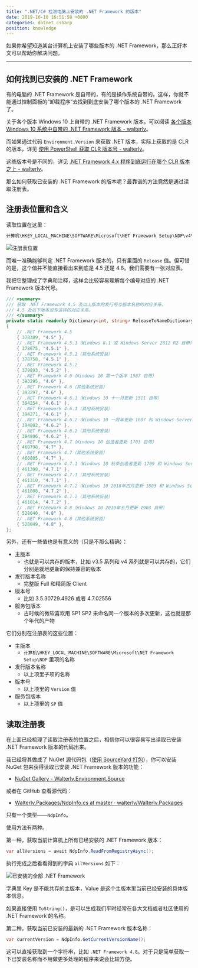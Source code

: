 ```yaml
---
title: ".NET/C# 检测电脑上安装的 .NET Framework 的版本"
date: 2019-10-10 16:51:58 +0800
categories: dotnet csharp
position: knowledge
---
```


如果你希望知道某台计算机上安装了哪些版本的 .NET Framework，那么正好本文可以帮助你解决问题。

---

<div id="toc"></div>

## 如何找到已安装的 .NET Framework

有的电脑的 .NET Framework 是自带的，有的是操作系统自带的。这样，你就不能通过控制面板的“卸载程序”去找到到底安装了哪个版本的 .NET Framework 了。

关于各个版本 Windows 10 上自带的 .NET Framework 版本，可以阅读 [各个版本 Windows 10 系统中自带的 .NET Framework 版本 - walterlv](/post/embeded-dotnet-version-in-all-windows)。

而如果通过代码 `Environment.Version` 来获取 .NET 版本，实际上获取的是 CLR 的版本，详见 [使用 PowerShell 获取 CLR 版本号 - walterlv](/post/powershell/2017/09/28/get-clr-version-via-powershell.html)。

这些版本号是不同的，详见 [.NET Framework 4.x 程序到底运行在哪个 CLR 版本之上 - walterlv](/dotnet/2017/09/22/dotnet-version.html)。

那么如何获取已安装的 .NET Framework 的版本呢？最靠谱的方法竟然是通过读取注册表。

## 注册表位置和含义

读取位置在这里：

```powershell
计算机\HKEY_LOCAL_MACHINE\SOFTWARE\Microsoft\NET Framework Setup\NDP\v4\Full\2052
```

![注册表位置](/static/posts/2019-10-10-14-57-02.png)

而唯一准确能够判定 .NET Framework 版本的，只有里面的 `Release` 值。但可惜的是，这个值并不能直接看出来到底是 4.5 还是 4.8。我们需要有一张对应表。

我把它整理成了字典和注释，这样会比较容易理解每个编号对应的 .NET Framework 版本代号。

```csharp
/// <summary>
/// 获取 .NET Framework 4.5 及以上版本的发行号与版本名称的对应关系。
/// 4.5 及以下版本没有这样的对应关系。
/// </summary>
private static readonly Dictionary<int, string> ReleaseToNameDictionary = new Dictionary<int, string>
{
    // .NET Framework 4.5
    { 378389, "4.5" },
    // .NET Framework 4.5.1（Windows 8.1 或 Windows Server 2012 R2 自带）
    { 378675, "4.5.1" },
    // .NET Framework 4.5.1（其他系统安装）
    { 378758, "4.5.1" },
    // .NET Framework 4.5.2
    { 379893, "4.5.2" },
    // .NET Framework 4.6（Windows 10 第一个版本 1507 自带）
    { 393295, "4.6" },
    // .NET Framework 4.6（其他系统安装）
    { 393297, "4.6" },
    // .NET Framework 4.6.1（Windows 10 十一月更新 1511 自带）
    { 394254, "4.6.1" },
    // .NET Framework 4.6.1（其他系统安装）
    { 394271, "4.6.1" },
    // .NET Framework 4.6.2（Windows 10 一周年更新 1607 和 Windows Server 2016 自带）
    { 394802, "4.6.2" },
    // .NET Framework 4.6.2（其他系统安装）
    { 394806, "4.6.2" },
    // .NET Framework 4.7（Windows 10 创造者更新 1703 自带）
    { 460798, "4.7" },
    // .NET Framework 4.7（其他系统安装）
    { 460805, "4.7" },
    // .NET Framework 4.7.1（Windows 10 秋季创造者更新 1709 和 Windows Server 1709 自带）
    { 461308, "4.7.1" },
    // .NET Framework 4.7.1（其他系统安装）
    { 461310, "4.7.1" },
    // .NET Framework 4.7.2（Windows 10 2018年四月更新 1803 和 Windows Server 1803 自带）
    { 461808, "4.7.2" },
    // .NET Framework 4.7.2（其他系统安装）
    { 461814, "4.7.2" },
    // .NET Framework 4.8（Windows 10 2019年五月更新 1903 自带）
    { 528040, "4.8" },
    // .NET Framework 4.8（其他系统安装）
    { 528049, "4.8" },
};
```

另外，还有一些值也是有意义的（只是不那么精确）：

- 主版本
    - 也就是可以共存的版本，比如 v3.5 系列和 v4 系列就是可以共存的，它们分别是就地更新的保持兼容的版本
- 发行版本名称
    - 完整版 Full 和精简版 Client
- 版本号
    - 比如 3.5.30729.4926 或者 4.7.02556
- 服务包版本
    - 古时候的微软喜欢用 SP1 SP2 来命名同一个版本的多次更新，这也就是那个年代的产物

它们分别在注册表的这些位置：

- 主版本
    - `计算机\HKEY_LOCAL_MACHINE\SOFTWARE\Microsoft\NET Framework Setup\NDP` 里项的名称
- 发行版本名称
    - 以上项里子项的名称
- 版本号
    - 以上项里的 `Version` 值
- 服务包版本
    - 以上项里的 `SP` 值

## 读取注册表

在上面已经梳理了读取注册表的位置之后，相信你可以很容易写出读取已安装 .NET Framework 版本的代码出来。

我已经将其做成了 NuGet 源代码包（[使用 SourceYard 打包](https://blog.lindexi.com/post/sourceyard-%E5%88%B6%E4%BD%9C%E6%BA%90%E4%BB%A3%E7%A0%81%E5%8C%85)），你可以安装 NuGet 包来获得读取已安装 .NET Framework 版本的功能：

- [NuGet Gallery - Walterlv.Environment.Source](https://www.nuget.org/packages/Walterlv.Environment.Source/)

或者在 GitHub 查看源代码：

- [Walterlv.Packages/NdpInfo.cs at master · walterlv/Walterlv.Packages](https://github.com/walterlv/Walterlv.Packages/blob/master/src/Utils/Walterlv.Environment/NdpInfo.cs)

只有一个类型——`NdpInfo`。

使用方法有两种。

第一种，获取当前计算机上所有已经安装的 .NET Framework 版本：

```csharp
var allVersions = await NdpInfo.ReadFromRegistryAsync();
```

执行完成之后看看得到的字典 `allVersions` 如下：

![已安装的全部 .NET Framework](/static/posts/2019-10-10-16-39-25.png)

字典里 Key 是不能共存的主版本，Value 是这个主版本里当前已经安装的具体版本信息。

如果直接使用 `ToString()`，是可以生成我们平时经常在各大文档或者社区使用的 .NET Framework 的名称。

第二种，获取当前已安装的最新的 .NET Framework 版本名称：

```csharp
var currentVersion = NdpInfo.GetCurrentVersionName();
```

这可以直接获取到一个字符串，比如 `.NET Framework 4.8`。对于只是简单获取一下已安装名称而不用做更多处理的程序来说会比较方便。
